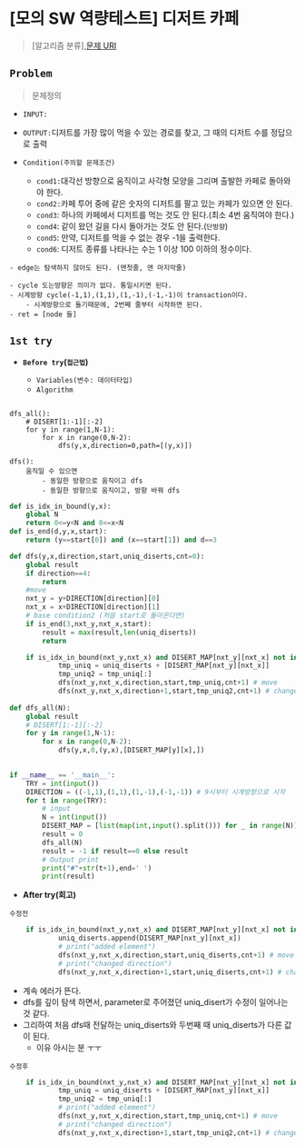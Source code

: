 # [모의 SW 역량테스트] 디저트 카페

> [알고리즘 분류],[문제 URI](https://swexpertacademy.com/main/talk/solvingClub/problemView.do?solveclubId=AV6kld8aisgDFASb&contestProbId=AV5VwAr6APYDFAWu&probBoxId=AV732SG66sEDFAW7&type=PROBLEM&problemBoxTitle=%EC%82%BC%EC%84%B1+%EC%8B%A0%EC%9E%85+%EB%AA%A8%EC%9D%98+sw+%EC%97%AD%EB%9F%89%ED%85%8C%EC%8A%A4%ED%8A%B8+%EB%AC%B8%EC%A0%9C%EB%AA%A8%EC%9D%8C&problemBoxCnt=10)

## `Problem`
> 문제정의
- `INPUT:`
- `OUTPUT:`디저트를 가장 많이 먹을 수 있는 경로를 찾고, 그 때의 디저트 수를 정답으로 출력

- `Condition(주의할 문제조건)`
    - `cond1:`대각선 방향으로 움직이고 사각형 모양을 그리며 출발한 카페로 돌아와야 한다.
    - `cond2:`카페 투어 중에 같은 숫자의 디저트를 팔고 있는 카페가 있으면 안 된다.
    - `cond3`: 하나의 카페에서 디저트를 먹는 것도 안 된다.(최소 4번 움직여야 한다.)
    - `cond4`: 같이 왔던 길을 다시 돌아가는 것도 안 된다.(`단방향`)
    - `cond5`: 만약, 디저트를 먹을 수 없는 경우 -1을 출력한다.
    - `cond6`: 디저트 종류를 나타나는 수는 1 이상 100 이하의 정수이다.

```
- edge는 탐색하지 않아도 된다. (맨첫줄, 맨 마지막줄)

- cycle 도는방향은 의미가 없다. 통일시키면 된다.
- 시계방향 cycle(-1,1),(1,1),(1,-1),(-1,-1)이 transaction이다.
    - 시계방향으로 돌기때문에, 2번째 줄부터 시작하면 된다.
- ret = [node 들]
```
## `1st try`
- **`Before try`(`접근법`)**

  - `Variables(변수: 데이터타입)`
  - `Algorithm`
```

dfs_all():
    # DISERT[1:-1][:-2]
    for y in range(1,N-1):
        for x in range(0,N-2):
            dfs(y,x,direction=0,path=[(y,x)])

dfs():
    움직일 수 있으면
        - 동일한 방향으로 움직이고 dfs
        - 동일한 방향으로 움직이고, 방향 바꿔 dfs

```  
```python
def is_idx_in_bound(y,x):
    global N
    return 0<=y<N and 0<=x<N
def is_end(d,y,x,start):
    return (y==start[0]) and (x==start[1]) and d==3

def dfs(y,x,direction,start,uniq_diserts,cnt=0):
    global result
    if direction==4:
        return
    #move
    nxt_y = y+DIRECTION[direction][0]
    nxt_x = x+DIRECTION[direction][1]
    # base condition2 (처음 start로 돌아온다면)
    if is_end(3,nxt_y,nxt_x,start):
        result = max(result,len(uniq_diserts))
        return

    if is_idx_in_bound(nxt_y,nxt_x) and DISERT_MAP[nxt_y][nxt_x] not in uniq_diserts:
            tmp_uniq = uniq_diserts + [DISERT_MAP[nxt_y][nxt_x]]
            tmp_uniq2 = tmp_uniq[:]
            dfs(nxt_y,nxt_x,direction,start,tmp_uniq,cnt+1) # move
            dfs(nxt_y,nxt_x,direction+1,start,tmp_uniq2,cnt+1) # change direction + move
    
def dfs_all(N):
    global result
    # DISERT[1:-1][:-2]
    for y in range(1,N-1):
        for x in range(0,N-2):
            dfs(y,x,0,(y,x),[DISERT_MAP[y][x],])
    

if __name__ == '__main__':
    TRY = int(input())
    DIRECTION = ((-1,1),(1,1),(1,-1),(-1,-1)) # 9시부터 시계방향으로 시작
    for t in range(TRY):
        # input
        N = int(input())
        DISERT_MAP = [list(map(int,input().split())) for _ in range(N)]
        result = 0
        dfs_all(N)
        result = -1 if result==0 else result
        # Output print
        print("#"+str(t+1),end=' ')
        print(result)
```

- **After try(회고)**


`수정전`
```python
    if is_idx_in_bound(nxt_y,nxt_x) and DISERT_MAP[nxt_y][nxt_x] not in uniq_diserts:
            uniq_diserts.append(DISERT_MAP[nxt_y][nxt_x])
            # print("added element")
            dfs(nxt_y,nxt_x,direction,start,uniq_diserts,cnt+1) # move
            # print("changed direction")
            dfs(nxt_y,nxt_x,direction+1,start,uniq_diserts,cnt+1) # change direction + move
```

- 계속 에러가 뜬다. 
- dfs를 깊이 탐색 하면서, parameter로 주어졌던 uniq_disert가 수정이 일어나는 것 같다. 
- 그리하여 처음 dfs때 전달하는  uniq_diserts와 두번째 때 uniq_diserts가 다른 값이 된다.
    - 이유 아시는 분 ㅜㅜ


`수정후`
```python
    if is_idx_in_bound(nxt_y,nxt_x) and DISERT_MAP[nxt_y][nxt_x] not in uniq_diserts:
            tmp_uniq = uniq_diserts + [DISERT_MAP[nxt_y][nxt_x]]
            tmp_uniq2 = tmp_uniq[:]
            # print("added element")
            dfs(nxt_y,nxt_x,direction,start,tmp_uniq,cnt+1) # move
            # print("changed direction")
            dfs(nxt_y,nxt_x,direction+1,start,tmp_uniq2,cnt+1) # change direction + move
```

